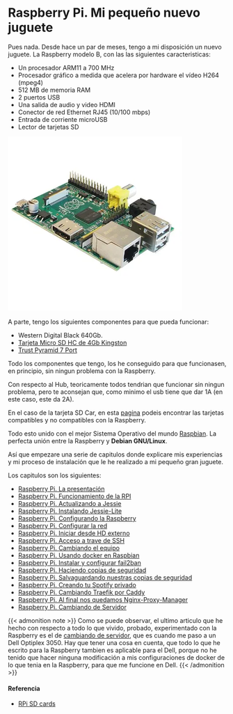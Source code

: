 # Raspberry Pi. Mi pequeño nuevo juguete

Pues nada. Desde hace un par de meses, tengo a mi disposición un nuevo juguete. La Raspberry modelo B, con las las siguientes caracteristicas:

<!--more-->

* Un procesador ARM11 a 700 MHz
* Procesador gráfico a medida que acelera por hardware el vídeo H264 (mpeg4)
* 512 MB de memoria RAM
* 2 puertos USB
* Una salida de audio y video HDMI
* Conector de red Ethernet RJ45 (10/100 mbps)
* Entrada de corriente microUSB
* Lector de tarjetas SD

![](/images/raspberrypi.jpg "Raspberry Pi")

A parte, tengo los siguientes componentes para que pueda funcionar:

* Western Digital Black 640Gb.
* [Tarjeta Micro SD HC de 4Gb Kingston](https://www.kingston.com/en/flash/microsd_cards#sdc10)
* [Trust Pyramid 7 Port](https://www.amazon.es/Trust-Pyramid-Port-puertos-garantia/dp/B000RAH2LS/ref=pd_cp_computers_0)

Todo los componentes que tengo, los he conseguido para que funcionasen, en principio, sin ningun problema con la Raspberry.

Con respecto al Hub, teoricamente todos tendrian que funcionar sin ningun problema, pero te aconsejan que, como minimo el usb tiene que dar 1A (en este caso, este da 2A).

En el caso de la tarjeta SD Car, en esta [pagina](https://elinux.org/RPi_SD_cards#Working_.2F_Non-working_SD_cards) podeis encontrar las tarjetas compatibles y no compatibles con la Raspberry.

Todo esto unido con el mejor Sistema Operativo del mundo [Raspbian](https://www.raspbian.org/FrontPage). La perfecta unión entre la Raspberry y **Debian GNU/Linux**.

Así que empezare una serie de capitulos donde explicare mis experiencias y mi proceso de instalación que le he realizado a mi pequeño gran juguete.

Los capitulos son los siguientes:

- [Raspberry Pi. La presentación](/2013-11-25-rpi-pequeño-juguete)
- [Raspberry Pi. Funcionamiento de la RPI](/2016-04-02-rpi-funcionamiento-raspberry)
- [Raspberry Pi. Actualizando a Jessie](/2016-04-02-rpi-actualizando-jessie)
- [Raspberry Pi. Instalando Jessie-Lite](/2016-04-02-rpi-instalando-jessie-lite)
- [Raspberry Pi. Configurando la Raspberry](/2016-04-02-rpi-configurando-raspberry)
- [Raspberry Pi. Configurar la red](/2016-04-03-rpi-configurar-red)
- [Raspberry Pi. Iniciar desde HD externo](/2016-04-03-rpi-iniciar-hd-externo)
- [Raspberry Pi. Acceso a trave de SSH](/2016-04-04-rpi-acceso-traves-ssh)
- [Raspberry Pi. Cambiando el equipo](/2020-10-30-rpi-cambiando-equipo)
- [Raspberry Pi. Usando docker en Raspbian](/2020-03-08-rpi-usando-docker)
- [Raspberry Pi. Instalar y configurar fail2ban](/2020-11-08-rpi-usando-fail2ban)
- [Raspberry Pi. Haciendo copias de seguridad](/2021-01-17-rpi-copias-seguridad)
- [Raspberry Pi. Salvaguardando nuestras copias de seguridad](/2021-01-18-rpi-externalizando-copias-seguridad)
- [Raspberry Pi. Creando tu Spotify privado](/2021-04-01-rpi-spotify)
- [Raspberry Pi. Cambiando Traefik por Caddy](/2021-04-08-rpi-caddy-proxy-manager)
- [Raspberry Pi. Al final nos quedamos Nginx-Proxy-Manager](/2021-05-07-rpi-nginx-proxy-manager)
- [Raspberry Pi. Cambiando de Servidor](/2022-05-26-nuevo-servidor)

{{< admonition note >}}
Como se puede observar, el ultimo articulo que he hecho con respecto a todo lo que vivido, probado, experimentado con la Raspberry es el de [cambiando de servidor](/2022-05-26-nuevo-servidor), que es cuando me paso a un Dell Optiplex 3050.
Hay que tener una cosa en cuenta, que todo lo que he escrito para la Raspberry tambien es aplicable para el Dell, porque no he tenido que hacer ninguna modificación a mis configuraciones de docker de lo que tenia en la Raspberry, para que me funcione en Dell.
{{< /admonition >}}
#### Referencia
- [RPi SD cards](https://elinux.org/RPi_SD_cards#Working_.2F_Non-working_SD_cards)

